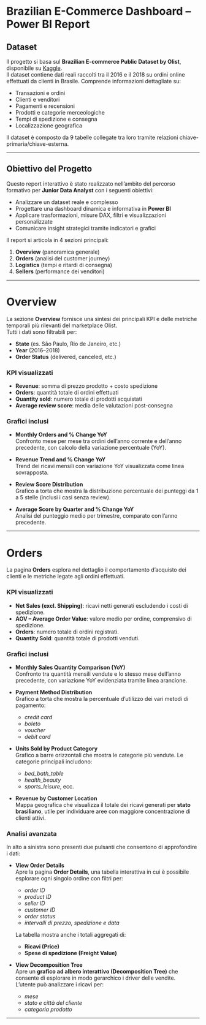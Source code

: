 # Brazilian E-Commerce Dashboard – Power BI Report

## Dataset

Il progetto si basa sul **Brazilian E-commerce Public Dataset by Olist**, disponibile su [Kaggle](https://www.kaggle.com/datasets/olistbr/brazilian-ecommerce).  
Il dataset contiene dati reali raccolti tra il 2016 e il 2018 su ordini online effettuati da clienti in Brasile. Comprende informazioni dettagliate su:

- Transazioni e ordini
- Clienti e venditori
- Pagamenti e recensioni
- Prodotti e categorie merceologiche
- Tempi di spedizione e consegna
- Localizzazione geografica

Il dataset è composto da 9 tabelle collegate tra loro tramite relazioni chiave-primaria/chiave-esterna.

---

## Obiettivo del Progetto

Questo report interattivo è stato realizzato nell’ambito del percorso formativo per **Junior Data Analyst** con i seguenti obiettivi:

- Analizzare un dataset reale e complesso
- Progettare una dashboard dinamica e informativa in **Power BI**
- Applicare trasformazioni, misure DAX, filtri e visualizzazioni personalizzate
- Comunicare insight strategici tramite indicatori e grafici

Il report si articola in 4 sezioni principali:

1. **Overview** (panoramica generale)
2. **Orders** (analisi del customer journey)
3. **Logistics** (tempi e ritardi di consegna)
4. **Sellers** (performance dei venditori)

---

# Overview

La sezione **Overview** fornisce una sintesi dei principali KPI e delle metriche temporali più rilevanti del marketplace Olist.  
Tutti i dati sono filtrabili per:

- **State** (es. São Paulo, Rio de Janeiro, etc.)
- **Year** (2016–2018)
- **Order Status** (delivered, canceled, etc.)

### KPI visualizzati

- **Revenue**: somma di prezzo prodotto + costo spedizione
- **Orders**: quantità totale di ordini effettuati
- **Quantity sold**: numero totale di prodotti acquistati
- **Average review score**: media delle valutazioni post-consegna

### Grafici inclusi

- **Monthly Orders and % Change YoY**  
  Confronto mese per mese tra ordini dell’anno corrente e dell’anno precedente, con calcolo della variazione percentuale (YoY).

- **Revenue Trend and % Change YoY**  
  Trend dei ricavi mensili con variazione YoY visualizzata come linea sovrapposta.

- **Review Score Distribution**  
  Grafico a torta che mostra la distribuzione percentuale dei punteggi da 1 a 5 stelle (inclusi i casi senza review).

- **Average Score by Quarter and % Change YoY**  
  Analisi del punteggio medio per trimestre, comparato con l’anno precedente.

---

# Orders

La pagina **Orders** esplora nel dettaglio il comportamento d’acquisto dei clienti e le metriche legate agli ordini effettuati.

### KPI visualizzati

- **Net Sales (excl. Shipping)**: ricavi netti generati escludendo i costi di spedizione.
- **AOV – Average Order Value**: valore medio per ordine, comprensivo di spedizione.
- **Orders**: numero totale di ordini registrati.
- **Quantity Sold**: quantità totale di prodotti venduti.

### Grafici inclusi

- **Monthly Sales Quantity Comparison (YoY)**  
  Confronto tra quantità mensili vendute e lo stesso mese dell’anno precedente, con variazione YoY evidenziata tramite linea arancione.

- **Payment Method Distribution**  
  Grafico a torta che mostra la percentuale d’utilizzo dei vari metodi di pagamento:
  - *credit card* 
  - *boleto* 
  - *voucher*
  - *debit card*

- **Units Sold by Product Category**  
  Grafico a barre orizzontali che mostra le categorie più vendute. Le categorie principali includono:
  - *bed_bath_table*
  - *health_beauty*
  - *sports_leisure*, ecc.

- **Revenue by Customer Location**  
  Mappa geografica che visualizza il totale dei ricavi generati per **stato brasiliano**, utile per individuare aree con maggiore concentrazione di clienti attivi.

### Analisi avanzata

In alto a sinistra sono presenti due pulsanti che consentono di approfondire i dati:

- **View Order Details**  
  Apre la pagina **Order Details**, una tabella interattiva in cui è possibile esplorare ogni singolo ordine con filtri per:
  - *order ID*
  - *product ID*
  - *seller ID*
  - *customer ID*
  - *order status*
  - *intervalli di prezzo, spedizione e data*

  La tabella mostra anche i totali aggregati di:
  - **Ricavi (Price)**
  - **Spese di spedizione (Freight Value)**

- **View Decomposition Tree**  
  Apre un **grafico ad albero interattivo (Decomposition Tree)** che consente di esplorare in modo gerarchico i driver delle vendite.  
  L’utente può analizzare i ricavi per:
  - *mese*
  - *stato e città del cliente*
  - *categoria prodotto*

---



